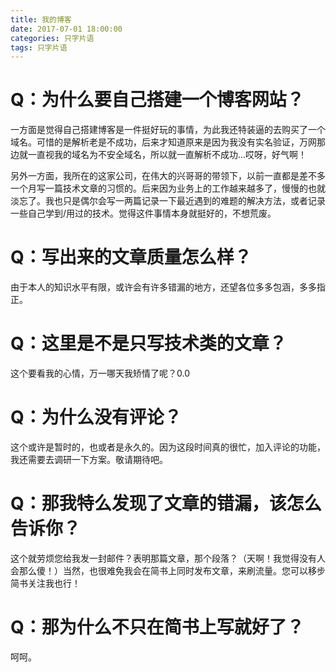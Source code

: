 ```yaml
---
title: 我的博客
date: 2017-07-01 18:00:00
categories: 只字片语
tags: 只字片语
---
```

# Q：为什么要自己搭建一个博客网站？

一方面是觉得自己搭建博客是一件挺好玩的事情，为此我还特装逼的去购买了一个域名。可惜的是解析老是不成功，后来才知道原来是因为我没有实名验证，万网那边就一直视我的域名为不安全域名，所以就一直解析不成功...哎呀，好气啊！

另外一方面，我所在的这家公司，在伟大的兴哥哥的带领下，以前一直都是差不多一个月写一篇技术文章的习惯的。后来因为业务上的工作越来越多了，慢慢的也就淡忘了。我也只是偶尔会写一两篇记录一下最近遇到的难题的解决方法，或者记录一些自己学到/用过的技术。觉得这件事情本身就挺好的，不想荒废。

# Q：写出来的文章质量怎么样？

由于本人的知识水平有限，或许会有许多错漏的地方，还望各位多多包涵，多多指正。

# Q：这里是不是只写技术类的文章？

这个要看我的心情，万一哪天我矫情了呢？0.0

# Q：为什么没有评论？

这个或许是暂时的，也或者是永久的。因为这段时间真的很忙，加入评论的功能，我还需要去调研一下方案。敬请期待吧。

# Q：那我特么发现了文章的错漏，该怎么告诉你？

这个就劳烦您给我发一封邮件？表明那篇文章，那个段落？（天啊！我觉得没有人会那么傻！）当然，也很难免我会在简书上同时发布文章，来刷流量。您可以移步简书关注我也行！

# Q：那为什么不只在简书上写就好了？

呵呵。